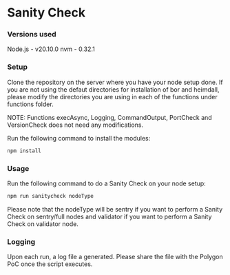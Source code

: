 # Sanity Check

### Versions used

Node.js - v20.10.0
nvm - 0.32.1

### Setup

Clone the repository on the server where you have your node setup done. If you are not using the defaut directories for installation of bor and heimdall, please modify the directories you are using in each of the functions under functions folder.

NOTE: Functions execAsync, Logging, CommandOutput, PortCheck and VersionCheck does not need any modifications.

Run the following command to install the modules:

```bash
npm install
```

### Usage

Run the following command to do a Sanity Check on your node setup:

```bash
npm run sanitycheck nodeType
```

Please note that the nodeType will be sentry if you want to perform a Sanity Check on sentry/full nodes and validator if you want to perform a Sanity Check on validator node.

### Logging

Upon each run, a log file a generated. Please share the file with the Polygon PoC once the script executes.
